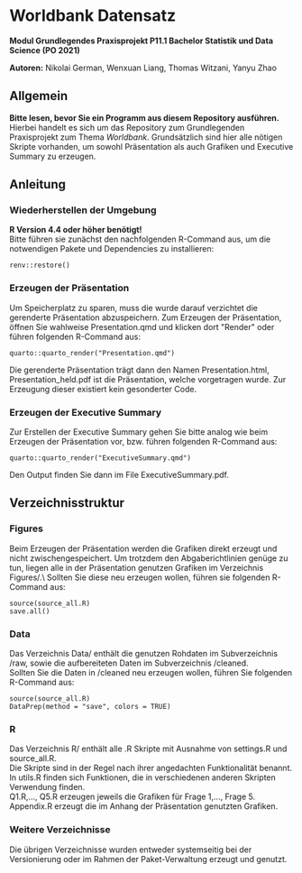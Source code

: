 # Worldbank Datensatz
**Modul Grundlegendes Praxisprojekt P11.1 Bachelor Statistik und Data Science (PO 2021)**

**Autoren:** Nikolai German, Wenxuan Liang, Thomas Witzani, Yanyu Zhao


## Allgemein
**Bitte lesen, bevor Sie ein Programm aus diesem Repository ausführen.**\
Hierbei handelt es sich um das Repository zum Grundlegenden Praxisprojekt zum
Thema *Worldbank*. Grundsätzlich sind hier alle nötigen Skripte vorhanden, 
um sowohl Präsentation als auch Grafiken und Executive Summary zu erzeugen.

## Anleitung

### Wiederherstellen der Umgebung
**R Version 4.4 oder höher benötigt!**\
Bitte führen sie zunächst den nachfolgenden R-Command aus, um die notwendigen
Pakete und Dependencies zu installieren:
```
renv::restore()
```

### Erzeugen der Präsentation
Um Speicherplatz zu sparen, muss die wurde darauf verzichtet die gerenderte
Präsentation abzuspeichern. Zum Erzeugen der Präsentation, öffnen Sie wahlweise
Presentation.qmd und klicken dort "Render" oder führen folgenden R-Command aus:
```
quarto::quarto_render("Presentation.qmd")
```
Die gerenderte Präsentation trägt dann den Namen Presentation.html,
Presentation_held.pdf ist die Präsentation, welche vorgetragen wurde. 
Zur Erzeugung dieser existiert kein gesonderter Code.

### Erzeugen der Executive Summary
Zur Erstellen der Executive Summary gehen Sie bitte analog wie beim Erzeugen der
Präsentation vor, bzw. führen folgenden R-Command aus:
```
quarto::quarto_render("ExecutiveSummary.qmd")
```
Den Output finden Sie dann im File ExecutiveSummary.pdf.

## Verzeichnisstruktur

### Figures
Beim Erzeugen der Präsentation werden die Grafiken direkt erzeugt und nicht
zwischengespeichert. Um trotzdem den Abgaberichtlinien genüge zu tun, liegen
alle in der Präsentation genutzen Grafiken im Verzeichnis Figures/.\ 
Sollten Sie diese neu erzeugen wollen, führen sie folgenden R-Command aus:
```
source(source_all.R)
save.all()
```

### Data
Das Verzeichnis Data/ enthält die genutzen Rohdaten im Subverzeichnis /raw, 
sowie die aufbereiteten Daten im Subverzeichnis /cleaned.\
Sollten Sie die Daten in /cleaned neu erzeugen wollen, führen Sie folgenden
R-Command aus:
```
source(source_all.R)
DataPrep(method = "save", colors = TRUE)
```

### R
Das Verzeichnis R/ enthält alle .R Skripte mit Ausnahme von settings.R und 
source_all.R.\
Die Skripte sind in der Regel nach ihrer angedachten Funktionalität
benannt.\
In utils.R finden sich Funktionen, die in verschiedenen anderen
Skripten Verwendung finden.\
Q1.R,..., Q5.R erzeugen jeweils die Grafiken für
Frage 1,..., Frage 5.\
Appendix.R erzeugt die im Anhang der
Präsentation genutzten Grafiken.

### Weitere Verzeichnisse
Die übrigen Verzeichnisse wurden entweder systemseitig bei der Versionierung
oder im Rahmen der Paket-Verwaltung erzeugt und genutzt.




